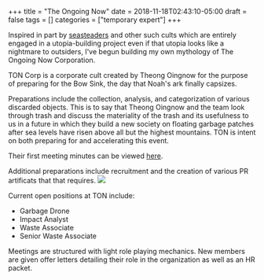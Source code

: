 +++
title = "The Ongoing Now"
date = 2018-11-18T02:43:10-05:00
draft = false
tags = []
categories = ["temporary expert"]
+++

Inspired in part by [seasteaders](https://www.youtube.com/watch?v=DKfp0-hEXrU) and other such cults which are entirely engaged in a utopia-building project even if that utopia looks like a nightmare to outsiders, I've begun building my own mythology of The Ongoing Now Corporation.

TON Corp is a corporate cult created by Theong Oingnow for the purpose of preparing for the Bow Sink, the day that Noah's ark finally capsizes.

Preparations include the collection, analysis, and categorization of various discarded objects. This is to say that Theong Oingnow and the team look through trash and discuss the materiality of the trash and its usefulness to us in a future in which they build a new society on floating garbage patches after sea levels have risen above all but the highest mountains. TON is intent on both preparing for and accelerating this event.

Their first meeting minutes can be viewed [here](https://docs.google.com/document/d/1Ufoiln4wtkTcjDvOkOpZJ48fPEBYsrv57wsGRAIhNN8/edit?usp=sharing).

Additional preparations include recruitment and the creation of various PR artificats that that requires.
![](/images/TempExp/trash/WastePlace.jpg)

Current open positions at TON include:

* Garbage Drone
* Impact Analyst
* Waste Associate
* Senior Waste Associate

Meetings are structured with light role playing mechanics. New members are given offer letters detailing their role in the organization as well as an HR packet.
